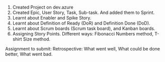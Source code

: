 1. Created Project on dev.azure
2. Created Epic, User Story, Task, Sub-task. And added them to Sprint.
3. Learnt about Enabler and Spike Story.
4. Learnt about Definition of Ready (DoR) and Definition Done (DoD).
5. Learnt about Scrum boards (Scrum task board), and Kanban boards.
6. Assigning Story Points. Different ways: Fibonacci Numbers method, T-shirt Size method.

Assignment to submit:
Retrospective: What went well, What could be done better, What went bad.
